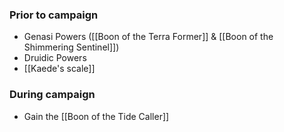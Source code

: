 ### Prior to campaign
- Genasi Powers ([[Boon of the Terra Former]] & [[Boon of the Shimmering Sentinel]])
- Druidic Powers
- [[Kaede's scale]]
### During campaign
- Gain the [[Boon of the Tide Caller]] 
